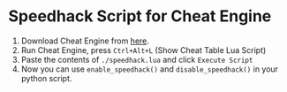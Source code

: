 # Speedhack Script for Cheat Engine

1. Download Cheat Engine from [here](https://www.cheatengine.org/downloads.php).
2. Run Cheat Engine, press `Ctrl+Alt+L` (Show Cheat Table Lua Script)
3. Paste the contents of `./speedhack.lua` and click `Execute Script`
4. Now you can use `enable_speedhack()` and `disable_speedhack()` in your python script.
